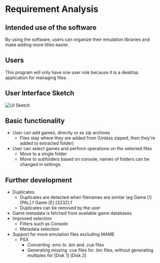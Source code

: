 # Requirement Analysis

## Intended use of the software

By using the software, users can organize their emulation libraries and make adding more titles easier.

## Users

This program will only have one user role because it is a desktop application for managing files.

## User Interface Sketch

![UI Sketch](https://github.com/Rsl1122/ROM-tools/blob/master/documentation/UI%20Sketch.jpg)

## Basic functionality

- User can add games, directly or as zip archives
  - Files stay where they are added from (Unless zipped, then they're added to extracted folder)
- User can select games and perform operations on the selected files
  - Move to a single folder
  - Move to subfolders based on console, names of folders can be changed in settings.
  
## Further development

- Duplicates
  - Duplicates are detected when filenames are similar (eg Game [!] [PAL].f  Game [E] [3232].f
  - Duplicates can be removed by the user
- Game metadata is fetched from available game databases
- Improved selection
  - Filters such as Console
  - Metadata selection
- Support for more emulation files excluding MAME
  - PSX
    - Converting .emc to .bin and .cue files
    - Generating missing .cue files for .bin files, without generating multiples for [Disk 1] [Disk 2]
